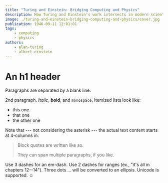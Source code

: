 ```yaml
---
title: "Turing and Einstein: Bridging Computing and Physics"
description: How Turing and Einstein's work intersects in modern scientific applications.
image: ./turing-and-einstein-bridging-computing-and-physics/cover.jpg
publication: 1946-09-11 12:01:01
tags: 
    - computing
    - physics
authors: 
    - alan-turing
    - albert-einstein
---
```




# An h1 header

Paragraphs are separated by a blank line.

2nd paragraph. *Italic*, **bold**, and `monospace`. Itemized lists
look like:

  * this one
  * that one
  * the other one

Note that --- not considering the asterisk --- the actual text
content starts at 4-columns in.

> Block quotes are
> written like so.
>
> They can span multiple paragraphs,
> if you like.

Use 3 dashes for an em-dash. Use 2 dashes for ranges (ex., "it's all
in chapters 12--14"). Three dots ... will be converted to an ellipsis.
Unicode is supported. ☺
